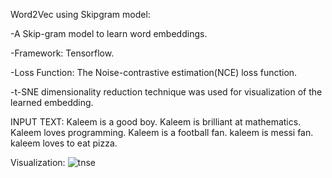  

Word2Vec using Skipgram model: 

-A Skip-gram model to learn word embeddings.

-Framework: Tensorflow. 

-Loss Function: The Noise-contrastive estimation(NCE) loss function. 

-t-SNE dimensionality reduction technique was used for visualization of the learned embedding.


INPUT TEXT:
Kaleem is a good boy.
Kaleem is brilliant at mathematics. 
Kaleem loves programming.
Kaleem is a football fan.
kaleem is messi fan.
kaleem loves to eat pizza.

Visualization:
![tnse](https://user-images.githubusercontent.com/28730618/47615153-83db2f80-dad1-11e8-9e02-4c2137565c1b.png)

